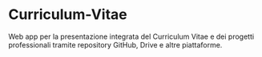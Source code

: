 # Curriculum-Vitae
Web app per la presentazione integrata del Curriculum Vitae e dei progetti professionali tramite repository GitHub, Drive e altre piattaforme.
